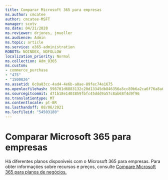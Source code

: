 ```yaml
---
title: Comparar Microsoft 365 para empresas
ms.author: cmcatee
author: cmcatee-MSFT
manager: scotv
ms.date: 04/21/2020
ms.reviewer: drjones, jmueller
ms.audience: Admin
ms.topic: article
ms.service: o365-administration
ROBOTS: NOINDEX, NOFOLLOW
localization_priority: Normal
ms.collection: Adm_O365
ms.custom:
- commerce_purchase
- "475"
- "1500026"
ms.assetid: 6c0a83cc-4ad4-4e6b-a8ae-89fec74e1675
ms.openlocfilehash: 598701d6883132c20d13345db846356a5cc89b6a2ca6f76a8a6a05c57e494f8b
ms.sourcegitcommit: d71b18e1403859fbfc45ddd9a57c8ab68f4d9f96
ms.translationtype: MT
ms.contentlocale: pt-BR
ms.lasthandoff: 08/06/2021
ms.locfileid: "54503180"
---
```

# <a name="compare-microsoft-365-for-business"></a>Comparar Microsoft 365 para empresas

Há diferentes planos disponíveis com o Microsoft 365 para empresas. Para obter informações sobre recursos e preços, consulte [Compare Microsoft 365 para planos de negócios.](https://www.microsoft.com/microsoft-365/business/compare-all-microsoft-365-business-products)  